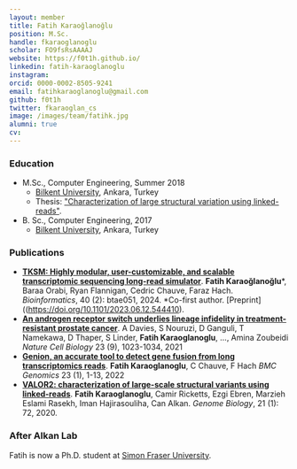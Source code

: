 ```yaml
---
layout: member
title: Fatih Karaoğlanoğlu
position: M.Sc. 
handle: fkaraoglanoglu
scholar: FO9fsRsAAAAJ
website: https://f0t1h.github.io/
linkedin: fatih-karaoglanoglu
instagram: 
orcid: 0000-0002-8505-9241
email: fatihkaraoglanoglu@gmail.com
github: f0t1h
twitter: fkaraoglan_cs
image: /images/team/fatihk.jpg
alumni: true
cv: 
---
```


### Education

- M.Sc., Computer Engineering, Summer 2018  
  - [Bilkent University](http://www.cs.bilkent.edu.tr/), Ankara, Turkey
  - Thesis:  ["Characterization of large structural variation using linked-reads"](http://repository.bilkent.edu.tr/handle/11693/47871).
- B. Sc., Computer Engineering, 2017  
  - [Bilkent University](http://www.cs.bilkent.edu.tr/), Ankara, Turkey
  
  
### Publications
- [**TKSM: Highly modular, user-customizable, and scalable transcriptomic sequencing long-read simulator**](https://academic.oup.com/bioinformatics/article/40/2/btae051/7589926).
**Fatih Karaoğlanoğlu**\*, Baraa Orabi, Ryan Flannigan, Cedric Chauve, Faraz Hach.
*Bioinformatics*, 40 (2): btae051, 2024. *Co-first author. [Preprint]((https://doi.org/10.1101/2023.06.12.544410). 
- [**An androgen receptor switch underlies lineage infidelity in treatment-resistant prostate cancer**](https://doi.org/10.1038/s41556-021-00743-5). A Davies, S Nouruzi, D Ganguli, T Namekawa, D Thaper, S Linder, **Fatih Karaoglanoglu**, ..., Amina Zoubeidi *Nature Cell Biology* 23 (9), 1023-1034, 2021 
- [**Genion, an accurate tool to detect gene fusion from long transcriptomics reads**](https://doi.org/10.1186/s12864-022-08339-5). **Fatih Karaoglanoglu**, C Chauve, F Hach *BMC Genomics* 23 (1), 1-13, 2022
- [**VALOR2: characterization of large-scale structural variants using linked-reads**](https://www.ncbi.nlm.nih.gov/pubmed/32192518). **Fatih Karaoglanoglu**, Camir Ricketts, Ezgi Ebren, Marzieh Eslami Rasekh, Iman Hajirasouliha, Can Alkan. *Genome Biology*, 21 (1): 72, 2020.


### After Alkan Lab

Fatih is now a Ph.D. student at [Simon Fraser University](https://www.sfu.ca/computing.html).
